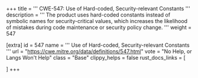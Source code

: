 +++
title = '''
CWE-547: Use of Hard-coded, Security-relevant Constants
'''
description	= '''
The product uses hard-coded constants instead of symbolic names for security-critical values, which increases the likelihood of mistakes during code maintenance or security policy change.
'''
weight = 547

[extra]
id = 547
name = '''
Use of Hard-coded, Security-relevant Constants
'''
url = "https://cwe.mitre.org/data/definitions/547.html"
vote = "No Help, or Langs Won't Help"
class = "Base"
clippy_helps = false
rust_docs_links = [
	
]
+++
